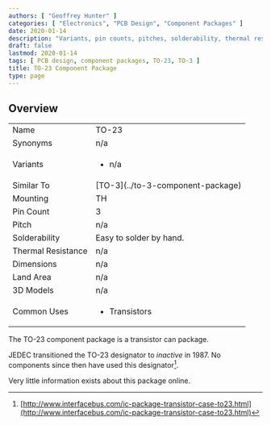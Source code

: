 ```yaml
---
authors: [ "Geoffrey Hunter" ]
categories: [ "Electronics", "PCB Design", "Component Packages" ]
date: 2020-01-14
description: "Variants, pin counts, pitches, solderability, thermal resistances, dimensions, land patterns, 3D models and more info for the TO-23 component package."
draft: false
lastmod: 2020-01-14
tags: [ PCB design, component packages, TO-23, TO-3 ]
title: TO-23 Component Package
type: page
---
```


## Overview

<table>
  <tbody>
    <tr>
      <td>Name</td>
      <td>TO-23</td>
    </tr>
    <tr>
      <td>Synonyms</td>
      <td>n/a</td>
    </tr>
    <tr>
      <td>Variants</td>
      <td>
        <ul>
          <li>n/a</li>
        </ul>
      </td>
    </tr>
    <tr>
      <td>Similar To</td>
      <td>[TO-3](../to-3-component-package)</td>
    </tr>
    <tr>
      <td>Mounting</td>
      <td>TH</td>
    </tr>
    <tr>
      <td>Pin Count</td>
      <td>3</td>
    </tr>
    <tr>
      <td>Pitch</td>
      <td>n/a</td>
    </tr>
    <tr>
      <td>Solderability</td>
      <td>Easy to solder by hand.</td>
    </tr>
    <tr>
      <td>Thermal Resistance</td>
      <td>n/a</td>
    </tr>
    <tr>
      <td>Dimensions</td>
      <td>n/a</td>
    </tr>
    <tr>
      <td>Land Area</td>
      <td>n/a</td>
    </tr>
    <tr>
    <td>3D Models</td>
    <td>n/a</td>
    </tr>
    <tr>
      <td>Common Uses</td>
      <td>
        <ul>
          <li>Transistors</li>
        </ul>
      </td>
    </tr>
  </tbody>
</table>

The TO-23 component package is a transistor can package.

JEDEC transitioned the TO-23 designator to _inactive_ in 1987. No components since then have used this designator[^interface-bus.com].

Very little information exists about this package online.

[^interface-bus.com]: [http://www.interfacebus.com/ic-package-transistor-case-to23.html](http://www.interfacebus.com/ic-package-transistor-case-to23.html)